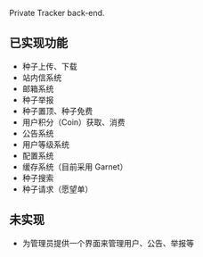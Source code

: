 Private Tracker back-end.

## 已实现功能

- 种子上传、下载
- 站内信系统
- 邮箱系统
- 种子举报
- 种子置顶、种子免费
- 用户积分（Coin）获取、消费
- 公告系统
- 用户等级系统
- 配置系统
- 缓存系统（目前采用 Garnet）
- 种子搜索
- 种子请求（愿望单）

## 未实现

- 为管理员提供一个界面来管理用户、公告、举报等